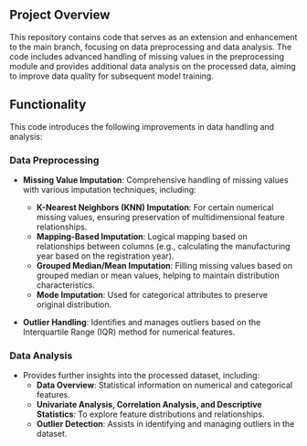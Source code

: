 ## Project Overview

This repository contains code that serves as an extension and enhancement to the main branch, focusing on data preprocessing and data analysis. The code includes advanced handling of missing values in the preprocessing module and provides additional data analysis on the processed data, aiming to improve data quality for subsequent model training.

## Functionality

This code introduces the following improvements in data handling and analysis:

### Data Preprocessing

- **Missing Value Imputation**: Comprehensive handling of missing values with various imputation techniques, including:
  - **K-Nearest Neighbors (KNN) Imputation**: For certain numerical missing values, ensuring preservation of multidimensional feature relationships.
  - **Mapping-Based Imputation**: Logical mapping based on relationships between columns (e.g., calculating the manufacturing year based on the registration year).
  - **Grouped Median/Mean Imputation**: Filling missing values based on grouped median or mean values, helping to maintain distribution characteristics.
  - **Mode Imputation**: Used for categorical attributes to preserve original distribution.

- **Outlier Handling**: Identifies and manages outliers based on the Interquartile Range (IQR) method for numerical features.

### Data Analysis

- Provides further insights into the processed dataset, including:
  - **Data Overview**: Statistical information on numerical and categorical features.
  - **Univariate Analysis, Correlation Analysis, and Descriptive Statistics**: To explore feature distributions and relationships.
  - **Outlier Detection**: Assists in identifying and managing outliers in the dataset.
